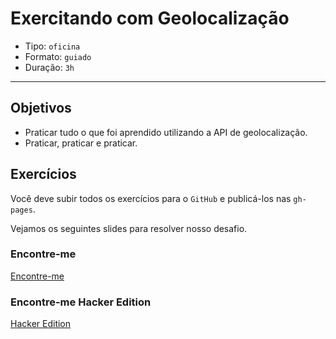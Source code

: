 # Exercitando com Geolocalização

- Tipo: `oficina`
- Formato: `guiado`
- Duração: `3h`

***

## Objetivos

- Praticar tudo o que foi aprendido utilizando a API de geolocalização.
- Praticar, praticar e praticar.

## Exercícios

Você deve subir todos os exercícios para o `GitHub` e publicá-los nas `gh-pages`.

Vejamos os seguintes slides para resolver nosso desafio.

### Encontre-me

[Encontre-me](https://docs.google.com/presentation/d/e/2PACX-1vQQVIwRCvs17bO0YkP17rLec33TEsjj0k5rehs7XcnAGoO7eUCU41j-VxZGge47XLBA-rkss81K2dPd/embed?start=false&loop=false&delayms=5000)

### Encontre-me Hacker Edition

[Hacker Edition](https://docs.google.com/presentation/d/e/2PACX-1vQMPjhYWVZPuLjEaA0ITeavo8zW_zZcXrPY8J-JUDkrU5EIBAhED5Ir5NhIn4KXffdc9xA92QdxaU2S/embed?start=false&loop=false&delayms=5000)
